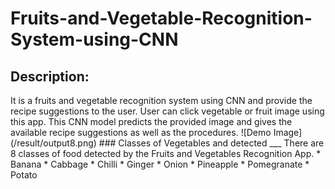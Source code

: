 # Fruits-and-Vegetable-Recognition-System-using-CNN
<h2>Description:</h2> It is a fruits and vegetable recognition system using CNN and provide the recipe suggestions to the user. User can click vegetable or fruit image using this app. This CNN model predicts the provided image and gives the available recipe suggestions as well as the procedures. 
![Demo Image](/result/output8.png)
### Classes of Vegetables and detected
___
There are 8 classes of food detected by the Fruits and Vegetables Recognition App.
* Banana
* Cabbage
* Chilli
* Ginger
* Onion
* Pineapple
* Pomegranate
* Potato <br>
